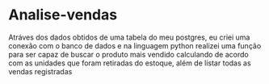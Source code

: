 # Analise-vendas
Atráves dos dados obtidos de uma tabela do meu postgres, eu criei uma conexão com o banco de dados e na linguagem python realizei uma função para ser capaz de buscar o produto mais vendido calculando de acordo com as unidades que foram retiradas do estoque, além de listar todas as vendas registradas
